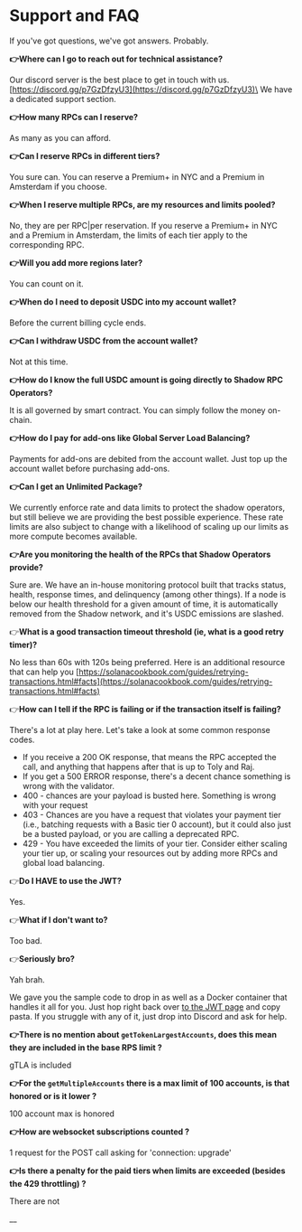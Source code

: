 # Support and FAQ

If you've got questions, we've got answers. Probably.

**👉Where can I go to reach out for technical assistance?**

Our discord server is the best place to get in touch with us. [https://discord.gg/p7GzDfzyU3](https://discord.gg/p7GzDfzyU3)\
We have a dedicated support section.

**👉How many RPCs can I reserve?**

As many as you can afford.

**👉Can I reserve RPCs in different tiers?**

You sure can. You can reserve a Premium+ in NYC and a Premium in Amsterdam if you choose.

**👉When I reserve multiple RPCs, are my resources and limits pooled?**

No, they are per RPC|per reservation. If you reserve a Premium+ in NYC and a Premium in Amsterdam, the limits of each tier apply to the corresponding RPC.

**👉Will you add more regions later?**

You can count on it.

**👉When do I need to deposit USDC into my account wallet?**

Before the current billing cycle ends.&#x20;

**👉Can I withdraw USDC from the account wallet?**

Not at this time.

**👉How do I know the full USDC amount is going directly to Shadow RPC Operators?**

It is all governed by smart contract. You can simply follow the money on-chain.

**👉How do I pay for add-ons like Global Server Load Balancing?**

Payments for add-ons are debited from the account wallet. Just top up the account wallet before purchasing add-ons.&#x20;

**👉Can I get an Unlimited Package?**

We currently enforce rate and data limits to protect the shadow operators, but still believe we are providing the best possible experience. These rate limits are also subject to change with a likelihood of scaling up our limits as more compute becomes available.

**👉Are you monitoring the health of the RPCs that Shadow Operators provide?**

Sure are. We have an in-house monitoring protocol built that tracks status, health, response times, and delinquency (among other things). If a node is below our health threshold for a given amount of time, it is automatically removed from the Shadow network, and it's USDC emissions are slashed.&#x20;

👉**What is a good transaction timeout threshold (ie, what is a good retry timer)?**

No less than 60s with 120s being preferred. Here is an additional resource that can help you [https://solanacookbook.com/guides/retrying-transactions.html#facts](https://solanacookbook.com/guides/retrying-transactions.html#facts)

👉**How can I tell if the RPC is failing or if the transaction itself is failing?**

There's a lot at play here. Let's take a look at some common response codes.

* If you receive a 200 OK response, that means the RPC accepted the call, and anything that happens after that is up to Toly and Raj.&#x20;
* If you get a 500 ERROR response, there's a decent chance something is wrong with the validator.
* 400 - chances are your payload is busted here. Something is wrong with your request
* 403 - Chances are you have a request that violates your payment tier (i.e., batching requests with a Basic tier 0 account), but it could also just be a busted payload, or you are calling a deprecated RPC.
* 429 - You have exceeded the limits of your tier. Consider either scaling your tier up, or scaling your resources out by adding more RPCs and global load balancing.

👉**Do I HAVE to use the JWT?**

Yes.

👉**What if I don't want to?**

Too bad.

👉**Seriously bro?**

Yah brah.

We gave you the sample code to drop in as well as a Docker container that handles it all for you. Just hop right back over [to the JWT page](use-the-rpcs-the-jwt-page.md) and copy pasta. If you struggle with any of it, just drop into Discord and ask for help.&#x20;

**👉There is no mention about `getTokenLargestAccounts`, does this mean they are included in the base RPS limit ?**

gTLA is included

**👉For the `getMultipleAccounts` there is a max limit of 100 accounts, is that honored or is it lower ?**

100 account max is honored

**👉How are websocket subscriptions counted ?**

1 request for the POST call asking for 'connection: upgrade'

**👉Is there a penalty for the paid tiers when limits are exceeded (besides the 429 throttling) ?**

There are not

__


